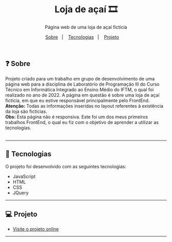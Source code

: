 <h1 align="center">Loja de açaí 🎞</h1>

<p align="center">Página web de uma loja de açaí fictícia<br/></p>

<p align="center">
  <a href="#-sobre">Sobre</a>&nbsp;&nbsp;&nbsp;|&nbsp;&nbsp;&nbsp;
  <a href="#-tecnologias">Tecnologias</a>&nbsp;&nbsp;&nbsp;|&nbsp;&nbsp;&nbsp;
  <a href="#-projeto">Projeto</a>&nbsp;&nbsp;&nbsp;&nbsp;&nbsp;&nbsp;
</p>

<br>

## ❓ Sobre

Projeto criado para um trabalho em grupo de desenvolvimento de uma página web para a disciplina de Laboratório de Programação III do Curso Técnico em Informática Integrado ao Ensino Médio do IFTM, o qual foi realizado no ano de 2022. A página em questão é sobre uma loja de açaí fictícia, em que eu estive responsável principalmente pelo FrontEnd. <br><b>Atenção:</b> Todas as informações inseridas no layout referentes à existência da loja são fictícias.<br>
<b>Obs:</b> Esta página não é responsiva. Este foi um dos meus primeiros trabalhos FrontEnd, o qual eu fiz com o objetivo de aprender a utilizar as tecnologias.<br><br>

---

## 🚀 Tecnologias

O projeto foi desenvolvido com as seguintes tecnologias:

- JavaScript
- HTML
- CSS
- JQuery
---
## 💻 Projeto

- [Visite o projeto online](https://nathaliabeatriz.github.io/loja-de-acai/)

---